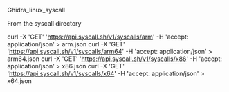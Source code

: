 Ghidra_linux_syscall



From the syscall directory

curl -X 'GET'   'https://api.syscall.sh/v1/syscalls/arm'   -H 'accept: application/json' > arm.json
curl -X 'GET'   'https://api.syscall.sh/v1/syscalls/arm64'   -H 'accept: application/json' > arm64.json
curl -X 'GET'   'https://api.syscall.sh/v1/syscalls/x86'   -H 'accept: application/json' > x86.json
curl -X 'GET'   'https://api.syscall.sh/v1/syscalls/x64'   -H 'accept: application/json' > x64.json
